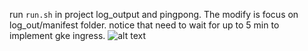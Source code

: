 run `run.sh` in project log_output and pingpong.
The modify is focus on log_out/manifest folder.
notice that need to wait for up to 5 min to implement gke ingress.
![alt text](<CleanShot 2025-01-25 at 3 .15.23@2x.png>)